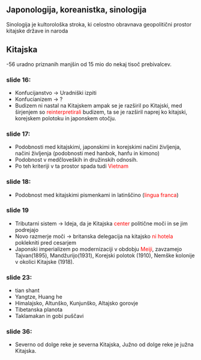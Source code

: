 ## Japonologija, koreanistka, sinologija

Sinologija je kultorološka stroka, ki celostno obravnava geopolitični prostor kitajske države in naroda

## Kitajska
-56 uradno priznanih manjšin od 15 mio do nekaj tisoč prebivalcev.
### slide 16: 
- Konfucijanstvo -> Uradniški izpiti
- Konfucianizem -> ?
- Budizem ni nastal na Kitajskem ampak se je razširil po Kitajski, med širjenjem so <span style="color:rgb(255, 0, 0)">reinterpretirali</span> budizem, ta se je razširil naprej ko kitajski, korejskem polotoku in japonskem otočju.
### slide 17:
- Podobnosti med kitajskimi, japonskimi in korejskimi načini življenja, načini življenja (podobnosti med hanbok, hanfu in kimono)
- Podobnost v medčloveških in družinskih odnosih.
- Po teh kriteriji v ta prostor spada tudi <span style="color:rgb(255, 0, 0)">Vietnam</span>

### slide 18:
- Podobnost med kitajskimi pismenkami in latinščino (<span style="color:rgb(255, 0, 0)">lingua franca</span>)
### slide 19
- Tributarni sistem -> Ideja, da je Kitajska <span style="color:rgb(255, 0, 0)">c</span><span style="color:rgb(255, 0, 0)">enter</span> politične moči in se jim podrejajo
- Novo razmerje moči -> britanska delegacija na kitajsko <span style="color:rgb(255, 0, 0)">ni hotela</span> poklekniti pred cesarjem
- Japonski imperializem po modernizaciji v obdobju <span style="color:rgb(255, 0, 0)">Meiji</span>, zavzamejo Tajvan(1895), Mandžurijo(1931), Korejski polotok (1910), Nemške kolonije v okolici Kitajske (1918).

### slide 23:
- tian shant
- Yangtze, Huang he
- Himalajsko, Altunško, Kunjunško, Altajsko gorovje
- Tibetanska planota
- Taklamakan in gobi puščavi
### slide 36:
- Severno od dolge reke je severna Kitajska, Južno od dolge reke je južna Kitajska.
